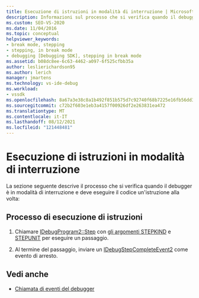 ```yaml
---
title: Esecuzione di istruzioni in modalità di interruzione | Microsoft Docs
description: Informazioni sul processo che si verifica quando il debugger è in modalità di interruzione. Il debugger deve quindi eseguire il codice un'istruzione alla pagina.
ms.custom: SEO-VS-2020
ms.date: 11/04/2016
ms.topic: conceptual
helpviewer_keywords:
- break mode, stepping
- stepping, in break mode
- debugging [Debugging SDK], stepping in break mode
ms.assetid: b08dc8ee-6c63-4462-a097-6f525cfbb35a
author: leslierichardson95
ms.author: lerich
manager: jmartens
ms.technology: vs-ide-debug
ms.workload:
- vssdk
ms.openlocfilehash: 8a67a3e38c8a1b492f851b575d7c92740f68b7225e16fb56dd3759eb5e0ae482
ms.sourcegitcommit: c72b2f603e1eb3a4157f00926df2e263831ea472
ms.translationtype: MT
ms.contentlocale: it-IT
ms.lasthandoff: 08/12/2021
ms.locfileid: "121448481"
---
```

# <a name="stepping-in-break-mode"></a>Esecuzione di istruzioni in modalità di interruzione
La sezione seguente descrive il processo che si verifica quando il debugger è in modalità di interruzione e deve eseguire il codice un'istruzione alla volta:

## <a name="stepping-process"></a>Processo di esecuzione di istruzioni

1. Chiamare [IDebugProgram2::Step](../../extensibility/debugger/reference/idebugprogram2-step.md) con [gli argomenti STEPKIND](../../extensibility/debugger/reference/stepkind.md) e [STEPUNIT](../../extensibility/debugger/reference/stepunit.md) per eseguire un passaggio.

2. Al termine del passaggio, inviare un [IDebugStepCompleteEvent2](../../extensibility/debugger/reference/idebugstepcompleteevent2.md) come evento di arresto.

## <a name="see-also"></a>Vedi anche
- [Chiamata di eventi del debugger](../../extensibility/debugger/calling-debugger-events.md)
